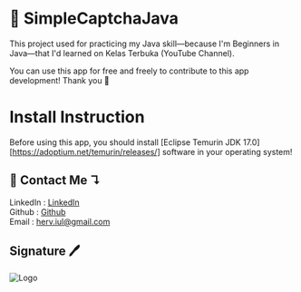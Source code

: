 
# 🤖 SimpleCaptchaJava

This project used for practicing my Java skill—because I'm Beginners in Java—that I'd learned on Kelas Terbuka (YouTube Channel).

You can use this app for free and freely to contribute to this app development! Thank you 💖

# Install Instruction
Before using this app, you should install [Eclipse Temurin JDK 17.0][https://adoptium.net/temurin/releases/] software in your operating system!

## 🔗 Contact Me ↴
LinkedIn : [LinkedIn](https://www.linkedin.com/in/herveprba/)\
Github : [Github](https://github.com/hrveprba)\
Email : <herv.iul@gmail.com>

## Signature 🖊 
![Logo](https://i.ibb.co/RYmZVWF/tanda-tangan.png")


